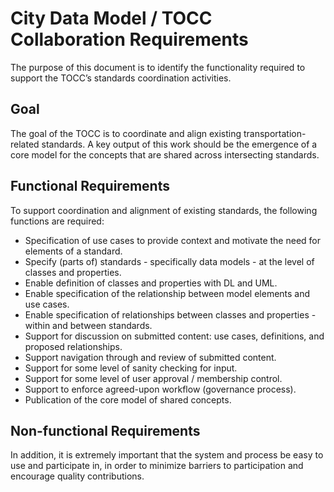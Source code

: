 # City Data Model / TOCC Collaboration Requirements

The purpose of this document is to identify the functionality required to support the TOCC’s standards coordination activities.

## Goal
The goal of the TOCC is to coordinate and align existing transportation-related standards. A key output of this work should be the emergence of a core model for the concepts that are shared across intersecting standards.

## Functional Requirements
To support coordination and alignment of existing standards, the following functions are required:
* Specification of use cases to provide context and motivate the need for elements of a standard.
* Specify (parts of) standards - specifically data models - at the level of classes and properties.
* Enable definition of classes and properties with DL and UML.
* Enable specification of the relationship between model elements and use cases. 
* Enable specification of relationships between classes and properties - within and between standards.
* Support for discussion on submitted content: use cases, definitions, and proposed relationships.
* Support navigation through and review of submitted content.
* Support for some level of sanity checking for input.
* Support for some level of user approval / membership control.
* Support to enforce agreed-upon workflow (governance process).
* Publication of the core model of shared concepts.

## Non-functional Requirements
In addition, it is extremely important that the system and process be easy to use and participate in, in order to minimize barriers to participation and encourage quality contributions. 
